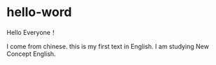 # hello-word

Hello Everyone！

I come from chinese. this is my first text in English. I am studying New Concept English. 
